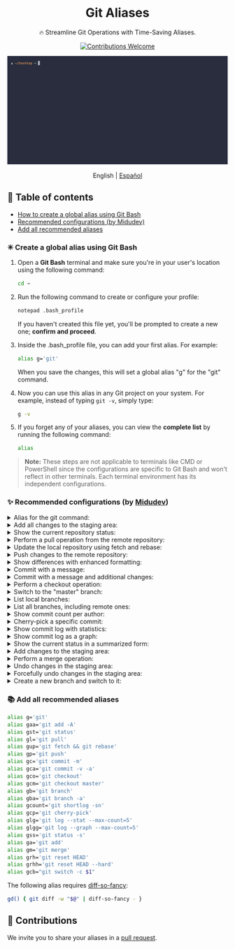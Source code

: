 <div align="center">
  <h1>Git Aliases</h1>
  <p>🔥 Streamline Git Operations with Time-Saving Aliases.</p>
  
  <a href="https://github.com/soyluisarrieta/git-aliases/pulls"> ![Contributions Welcome](https://img.shields.io/badge/Contributions-welcome-blue.svg) </a>
  
  <a href="https://github.com/soyluisarrieta/git-aliases"> ![Git aliases](./terminal-demo.gif) </a>

  English | [Español](./README-ES.md)
</div>

<h2>📜 Table of contents</h2>

- [How to create a global alias using Git Bash](#how-to-create-a-global-alias-using-git-bash)
- [Recommended configurations (by Midudev)](#recommended-configurations-by-midudev)
- [Add all recommended aliases](#add-all-recommended-aliases)

### ✳ Create a global alias using Git Bash

1. Open a **Git Bash** terminal and make sure you're in your user's location using the following command:
    ```bash
    cd ~
    ```
  
2. Run the following command to create or configure your profile:
    ```bash
    notepad .bash_profile
    ```
    If you haven't created this file yet, you'll be prompted to create a new one; **confirm and proceed**.

3. Inside the .bash_profile file, you can add your first alias. For example:
    ```bash
    alias g='git'
    ```
    When you save the changes, this will set a global alias "g" for the "git" command.

4. Now you can use this alias in any Git project on your system. For example, instead of typing `git -v`, simply type:
    ```bash
    g -v
    ```

5. If you forget any of your aliases, you can view the **complete list** by running the following command:
    ```bash
    alias
    ```

> **Note:** These steps are not applicable to terminals like CMD or PowerShell since the configurations are specific to Git Bash and won't reflect in other terminals. Each terminal environment has its independent configurations.

### ✨ Recommended configurations (by [Midudev](https://github.com/midudev))

<details>
<summary>Alias for the git command:</summary>

- ⚙️ Configuration:

    ```bash
    alias g='git'
    ```

- 🚀 Usage:

    ```
    g
    ```
</details>

<details>
<summary>Add all changes to the staging area:</summary>

- ⚙️ Configuration:

    ```bash
    alias gaa='git add -A'
    ```

- 🚀 Usage:

    ```
    gaa
    ```
</details>

<details>
<summary>Show the current repository status:</summary>

- ⚙️ Configuration:

    ```bash
    alias gst='git status'
    ```

- 🚀 Usage:

    ```
    gst
    ```
</details>

<details>
<summary>Perform a pull operation from the remote repository:</summary>

- ⚙️ Configuration:

    ```bash
    alias gl='git pull'
    ```

- 🚀 Usage:

    ```
    gl
    ```
</details>

<details>
<summary>Update the local repository using fetch and rebase:</summary>

- ⚙️ Configuration:

    ```bash
    alias gup='git fetch && git rebase'
    ```

- 🚀 Usage:

    ```
    gup
    ```
</details>

<details>
<summary>Push changes to the remote repository:</summary>

- ⚙️ Configuration:

    ```bash
    alias gp='git push'
    ```

- 🚀 Usage:

    ```
    gp
    ```
</details>

<details>
<summary>Show differences with enhanced formatting:</summary>

The following alias requires [diff-so-fancy](https://www.npmjs.com/package/diff-so-fancy):

- ⚙️ Configuration:

    ```bash
    gd() { git diff -w "$@" | diff-so-fancy - }
    ```

- 🚀 Usage:

    ```
    gd
    ```
</details>

<details>
<summary>Commit with a message:</summary>

- ⚙️ Configuration:

    ```bash
    alias gc='git commit -m'
    ```

- 🚀 Usage:

    ```
    gc "Commit message"
    ```
</details>

<details>
<summary>Commit with a message and additional changes:</summary>

- ⚙️ Configuration:

    ```bash
    alias gca='git commit -v -a'
    ```

- 🚀 Usage:

    ```
    gca
    ```
</details>

<details>
<summary>Perform a checkout operation:</summary>

- ⚙️ Configuration:

    ```bash
    alias gco='git checkout'
    ```

- 🚀 Usage:

    ```
    gco <branch_name_or_commit>
    ```
</details>

<details>
<summary>Switch to the "master" branch:</summary>

- ⚙️ Configuration:

    ```bash
    alias gcm='git checkout master'
    ```

- 🚀 Usage:

    ```
    gcm
    ```
</details>

<details>
<summary>List local branches:</summary>

- ⚙️ Configuration:

    ```bash
    alias gb='git branch'
    ```

- 🚀 Usage:

    ```
    gb
    ```
</details>

<details>
<summary>List all branches, including remote ones:</summary>

- ⚙️ Configuration:

    ```bash
    alias gba='git branch -a'
    ```

- 🚀 Usage:

    ```
    gba
    ```
</details>

<details>
<summary>Show commit count per author:</summary>

- ⚙️ Configuration:

    ```bash
    alias gcount='git shortlog -sn'
    ```

- 🚀 Usage:

    ```
    gcount
    ```
</details>

<details>
<summary>Cherry-pick a specific commit:</summary>

- ⚙️ Configuration:

    ```bash
    alias gcp='git cherry-pick'
    ```

- 🚀 Usage:

    ```
    gcp <commit_hash>
    ```
</details>

<details>
<summary>Show commit log with statistics:</summary>

- ⚙️ Configuration:

    ```bash
    alias glg='git log --stat --max-count=5'
    ```

- 🚀 Usage:

    ```
    glg
    ```
</details>

<details>
<summary>Show commit log as a graph:</summary>

- ⚙️ Configuration:

    ```bash
    alias glgg='git log --graph --max-count=5'
    ```

- 🚀 Usage:

    ```
    glgg
    ```
</details>

<details>
<summary>Show the current status in a summarized form:</summary>

- ⚙️ Configuration:

    ```bash
    alias gss='git status -s'
    ```

- 🚀 Usage:

    ```
    gss
    ```
</details>

<details>
<summary>Add changes to the staging area:</summary>

- ⚙️ Configuration:

    ```bash
    alias ga='git add'
    ```

- 🚀 Usage:

    ```
    ga <file_or_directory_name>
    ```
</details>

<details>
<summary>Perform a merge operation:</summary>

- ⚙️ Configuration:

    ```bash
    alias gm='git merge'
    ```

- 🚀 Usage:

    ```
    gm <branch_name_to_merge>
    ```
</details>

<details>
<summary>Undo changes in the staging area:</summary>

- ⚙️ Configuration:

    ```bash
    alias grh='git reset HEAD'
    ```

- 🚀 Usage:

    ```
    grh <file_or_directory_name>
    ```
</details>

<details>
<summary>Forcefully undo changes in the staging area:</summary>

- ⚙️ Configuration:

    ```bash
    alias grhh='git reset HEAD --hard'
    ```

- 🚀 Usage:

    ```
    grhh <file_or_directory_name>
    ```
</details>

<details>
<summary>Create a new branch and switch to it:</summary>

- ⚙️ Configuration:

    ```bash
    alias gcb="git switch -c \$1"
    ```

- 🚀 Usage:

    ```
    gcb <new_branch_name>
    ```
</details>

### 📚 Add all recommended aliases

```bash
alias g='git'
alias gaa='git add -A'
alias gst='git status'
alias gl='git pull'
alias gup='git fetch && git rebase'
alias gp='git push'
alias gc='git commit -m'
alias gca='git commit -v -a'
alias gco='git checkout'
alias gcm='git checkout master'
alias gb='git branch'
alias gba='git branch -a'
alias gcount='git shortlog -sn'
alias gcp='git cherry-pick'
alias glg='git log --stat --max-count=5'
alias glgg='git log --graph --max-count=5'
alias gss='git status -s'
alias ga='git add'
alias gm='git merge'
alias grh='git reset HEAD'
alias grhh='git reset HEAD --hard'
alias gcb="git switch -c $1"
```

The following alias requires [diff-so-fancy](https://www.npmjs.com/package/diff-so-fancy):
```bash
gd() { git diff -w "$@" | diff-so-fancy - }
```

## 🧩 Contributions

We invite you to share your aliases in a [pull request](https://github.com/soyluisarrieta/git-aliases/pulls).